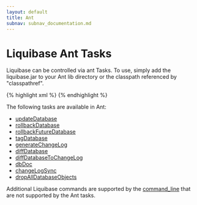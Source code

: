 ```yaml
---
layout: default
title: Ant
subnav: subnav_documentation.md
---
```


# Liquibase Ant Tasks #

Liquibase can be controlled via ant Tasks. To use, simply add the liquibase.jar to your Ant lib directory or the classpath referenced by "classpathref".

{% highlight xml %}
    <taskdef resource="liquibasetasks.properties">
        <classpath refid="classpath"/>
    </taskdef>
{% endhighlight %}

The following tasks are available in Ant:

* [updateDatabase](updatedatabase_ant_task.html)
* [rollbackDatabase](rollbackdatabase_ant_task.html)
* [rollbackFutureDatabase](rollbackfuturedatabase_ant_task.html)
* [tagDatabase ](tagdatabase_ant_task.html)
* [generateChangeLog ](generatechangelog_ant_task.html)
* [diffDatabase ](diffdatabase_ant_task.html)
* [diffDatabaseToChangeLog ](diffdatabasetochangelog_ant_task.html)
* [dbDoc ](dbdoc_ant_task.html)
* [changeLogSync ](changelogsync_ant_task.html)
* [dropAllDatabaseObjects ](dropalldatabaseobjects_ant_task.html)

Additional Liquibase commands are supported by the [command_line](../command_line.html) that are not supported by the Ant tasks.


